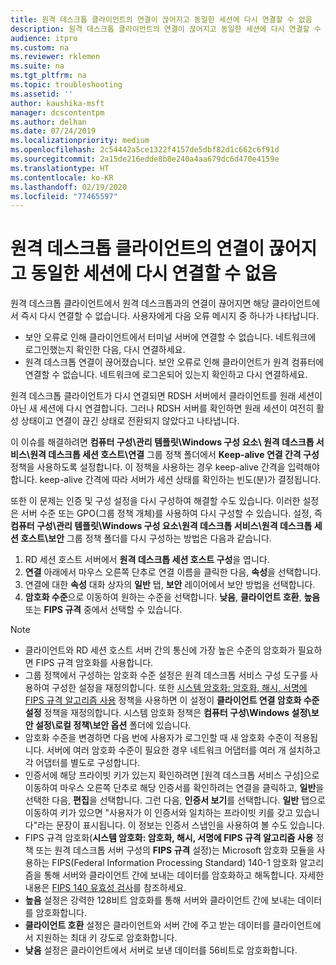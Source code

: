 ```yaml
---
title: 원격 데스크톱 클라이언트의 연결이 끊어지고 동일한 세션에 다시 연결할 수 없음
description: 원격 데스크톱 클라이언트의 연결이 끊어지고 동일한 세션에 다시 연결할 수 없는 문제를 해결합니다.
audience: itpro
ms.custom: na
ms.reviewer: rklemen
ms.suite: na
ms.tgt_pltfrm: na
ms.topic: troubleshooting
ms.assetid: ''
author: kaushika-msft
manager: dcscontentpm
ms.author: delhan
ms.date: 07/24/2019
ms.localizationpriority: medium
ms.openlocfilehash: 2c54442a5ce1322f4157de5dbf82d1c662c6f91d
ms.sourcegitcommit: 2a15de216edde8b8e240a4aa679dc6d470e4159e
ms.translationtype: HT
ms.contentlocale: ko-KR
ms.lasthandoff: 02/19/2020
ms.locfileid: "77465597"
---
```

# <a name="remote-desktop-client-disconnects-and-cant-reconnect-to-the-same-session"></a>원격 데스크톱 클라이언트의 연결이 끊어지고 동일한 세션에 다시 연결할 수 없음

원격 데스크톱 클라이언트에서 원격 데스크톱과의 연결이 끊어지면 해당 클라이언트에서 즉시 다시 연결할 수 없습니다. 사용자에게 다음 오류 메시지 중 하나가 나타납니다.

  - 보안 오류로 인해 클라이언트에서 터미널 서버에 연결할 수 없습니다. 네트워크에 로그인했는지 확인한 다음, 다시 연결하세요.
  - 원격 데스크톱 연결이 끊어졌습니다. 보안 오류로 인해 클라이언트가 원격 컴퓨터에 연결할 수 없습니다. 네트워크에 로그온되어 있는지 확인하고 다시 연결하세요.

원격 데스크톱 클라이언트가 다시 연결되면 RDSH 서버에서 클라이언트를 원래 세션이 아닌 새 세션에 다시 연결합니다. 그러나 RDSH 서버를 확인하면 원래 세션이 여전히 활성 상태이고 연결이 끊긴 상태로 전환되지 않았다고 나타냅니다.

이 이슈를 해결하려면 **컴퓨터 구성\\관리 템플릿\\Windows 구성 요소\\ 원격 데스크톱 서비스\\원격 데스크톱 세션 호스트\\연결** 그룹 정책 폴더에서 **Keep-alive 연결 간격 구성** 정책을 사용하도록 설정합니다. 이 정책을 사용하는 경우 keep-alive 간격을 입력해야 합니다. keep-alive 간격에 따라 서버가 세션 상태를 확인하는 빈도(분)가 결정됩니다.

또한 이 문제는 인증 및 구성 설정을 다시 구성하여 해결할 수도 있습니다. 이러한 설정은 서버 수준 또는 GPO(그룹 정책 개체)를 사용하여 다시 구성할 수 있습니다. 설정, 즉 **컴퓨터 구성\\관리 템플릿\\Windows 구성 요소\\원격 데스크톱 서비스\\원격 데스크톱 세션 호스트\\보안** 그룹 정책 폴더를 다시 구성하는 방법은 다음과 같습니다.

1. RD 세션 호스트 서버에서 **원격 데스크톱 세션 호스트 구성**을 엽니다.
2. **연결** 아래에서 마우스 오른쪽 단추로 연결 이름을 클릭한 다음, **속성**을 선택합니다.
3. 연결에 대한 **속성** 대화 상자의 **일반** 탭, **보안** 레이어에서 보안 방법을 선택합니다.
4. **암호화 수준**으로 이동하여 원하는 수준을 선택합니다. **낮음**, **클라이언트 호환**, **높음** 또는 **FIPS 규격** 중에서 선택할 수 있습니다.

> [!NOTE]  
>  - 클라이언트와 RD 세션 호스트 서버 간의 통신에 가장 높은 수준의 암호화가 필요하면 FIPS 규격 암호화를 사용합니다.
>  - 그룹 정책에서 구성하는 암호화 수준 설정은 원격 데스크톱 서비스 구성 도구를 사용하여 구성한 설정을 재정의합니다. 또한 [시스템 암호화: 암호화, 해시, 서명에 FIPS 규격 알고리즘 사용](https://docs.microsoft.com/windows/security/threat-protection/security-policy-settings/system-cryptography-use-fips-compliant-algorithms-for-encryption-hashing-and-signing) 정책을 사용하면 이 설정이 **클라이언트 연결 암호화 수준 설정** 정책을 재정의합니다. 시스템 암호화 정책은 **컴퓨터 구성\\Windows 설정\\보안 설정\\로컬 정책\\보안 옵션** 폴더에 있습니다.
>  - 암호화 수준을 변경하면 다음 번에 사용자가 로그인할 때 새 암호화 수준이 적용됩니다. 서버에 여러 암호화 수준이 필요한 경우 네트워크 어댑터를 여러 개 설치하고 각 어댑터를 별도로 구성합니다.
>  - 인증서에 해당 프라이빗 키가 있는지 확인하려면 [원격 데스크톱 서비스 구성]으로 이동하여 마우스 오른쪽 단추로 해당 인증서를 확인하려는 연결을 클릭하고, **일반**을 선택한 다음, **편집**을 선택합니다. 그런 다음, **인증서 보기**를 선택합니다. **일반** 탭으로 이동하여 키가 있으면 "사용자가 이 인증서와 일치하는 프라이빗 키를 갖고 있습니다"라는 문장이 표시됩니다. 이 정보는 인증서 스냅인을 사용하여 볼 수도 있습니다.
>  - FIPS 규격 암호화(**시스템 암호화: 암호화, 해시, 서명에 FIPS 규격 알고리즘 사용** 정책 또는 원격 데스크톱 서버 구성의 **FIPS 규격** 설정)는 Microsoft 암호화 모듈을 사용하는 FIPS(Federal Information Processing Standard) 140-1 암호화 알고리즘을 통해 서버와 클라이언트 간에 보내는 데이터를 암호화하고 해독합니다. 자세한 내용은 [FIPS 140 유효성 검사](https://docs.microsoft.com/windows/security/threat-protection/fips-140-validation)를 참조하세요.
>  - **높음** 설정은 강력한 128비트 암호화를 통해 서버와 클라이언트 간에 보내는 데이터를 암호화합니다.
>  - **클라이언트 호환** 설정은 클라이언트와 서버 간에 주고 받는 데이터를 클라이언트에서 지원하는 최대 키 강도로 암호화합니다.
>  - **낮음** 설정은 클라이언트에서 서버로 보낸 데이터를 56비트로 암호화합니다.
